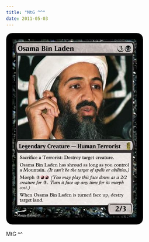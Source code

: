 ```yaml
---
title: "MtG ^^"
date: 2011-05-03
---
```


![2011-05-03-2kbf9gih.jpeg](/images/2011-05-03-2kbf9gih.jpeg)

MtG ^^ 